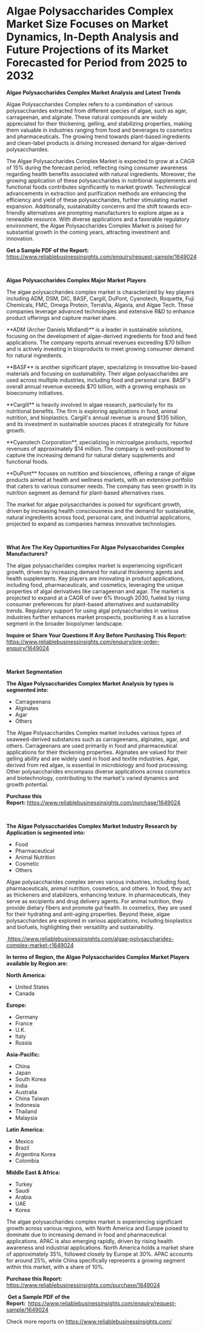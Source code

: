 <p><h1>Algae Polysaccharides Complex Market Size Focuses on Market Dynamics, In-Depth Analysis and Future Projections of its Market Forecasted for Period from 2025 to 2032</h1></p><p><strong>Algae Polysaccharides Complex Market Analysis and Latest Trends</strong></p>
<p><p>Algae Polysaccharides Complex refers to a combination of various polysaccharides extracted from different species of algae, such as agar, carrageenan, and alginate. These natural compounds are widely appreciated for their thickening, gelling, and stabilizing properties, making them valuable in industries ranging from food and beverages to cosmetics and pharmaceuticals. The growing trend towards plant-based ingredients and clean-label products is driving increased demand for algae-derived polysaccharides.</p><p>The Algae Polysaccharides Complex Market is expected to grow at a CAGR of 15% during the forecast period, reflecting rising consumer awareness regarding health benefits associated with natural ingredients. Moreover, the growing application of these polysaccharides in nutritional supplements and functional foods contributes significantly to market growth. Technological advancements in extraction and purification methods are enhancing the efficiency and yield of these polysaccharides, further stimulating market expansion. Additionally, sustainability concerns and the shift towards eco-friendly alternatives are prompting manufacturers to explore algae as a renewable resource. With diverse applications and a favorable regulatory environment, the Algae Polysaccharides Complex Market is poised for substantial growth in the coming years, attracting investment and innovation.</p></p>
<p><strong>Get a Sample PDF of the Report:&nbsp;</strong> <a href="https://www.reliablebusinessinsights.com/enquiry/request-sample/1649024?utm_campaign=2738&utm_medium=2&utm_source=Github&utm_content=ia&utm_term=26032025&utm_id=algae-polysaccharides-complex">https://www.reliablebusinessinsights.com/enquiry/request-sample/1649024</a></p>
<p>&nbsp;</p>
<p><strong>Algae Polysaccharides Complex Major Market Players</strong></p>
<p><p>The algae polysaccharides complex market is characterized by key players including ADM, DSM, DIC, BASF, Cargill, DuPont, Cyanotech, Roquette, Fuji Chemicals, FMC, Omega Protein, TerraVia, Algavia, and Algae Tech. These companies leverage advanced technologies and extensive R&D to enhance product offerings and capture market share.</p><p>**ADM (Archer Daniels Midland)** is a leader in sustainable solutions, focusing on the development of algae-derived ingredients for food and feed applications. The company reports annual revenues exceeding $70 billion and is actively investing in bioproducts to meet growing consumer demand for natural ingredients.</p><p>**BASF** is another significant player, specializing in innovative bio-based materials and focusing on sustainability. Their algae polysaccharides are used across multiple industries, including food and personal care. BASF's overall annual revenue exceeds $70 billion, with a growing emphasis on bioeconomy initiatives.</p><p>**Cargill** is heavily involved in algae research, particularly for its nutritional benefits. The firm is exploring applications in food, animal nutrition, and bioplastics. Cargill's annual revenue is around $135 billion, and its investment in sustainable sources places it strategically for future growth.</p><p>**Cyanotech Corporation**, specializing in microalgae products, reported revenues of approximately $14 million. The company is well-positioned to capture the increasing demand for natural dietary supplements and functional foods.</p><p>**DuPont** focuses on nutrition and biosciences, offering a range of algae products aimed at health and wellness markets, with an extensive portfolio that caters to various consumer needs. The company has seen growth in its nutrition segment as demand for plant-based alternatives rises.</p><p>The market for algae polysaccharides is poised for significant growth, driven by increasing health consciousness and the demand for sustainable, natural ingredients across food, personal care, and industrial applications, projected to expand as companies harness innovative technologies.</p></p>
<p>&nbsp;</p>
<p><strong>What Are The Key Opportunities For Algae Polysaccharides Complex Manufacturers?</strong></p>
<p><p>The algae polysaccharides complex market is experiencing significant growth, driven by increasing demand for natural thickening agents and health supplements. Key players are innovating in product applications, including food, pharmaceuticals, and cosmetics, leveraging the unique properties of algal derivatives like carrageenan and agar. The market is projected to expand at a CAGR of over 6% through 2030, fueled by rising consumer preferences for plant-based alternatives and sustainability trends. Regulatory support for using algal polysaccharides in various industries further enhances market prospects, positioning it as a lucrative segment in the broader biopolymer landscape.</p></p>
<p><strong>Inquire or Share Your Questions If Any Before Purchasing This Report:</strong> <a href="https://www.reliablebusinessinsights.com/enquiry/pre-order-enquiry/1649024?utm_campaign=2738&utm_medium=2&utm_source=Github&utm_content=ia&utm_term=26032025&utm_id=algae-polysaccharides-complex">https://www.reliablebusinessinsights.com/enquiry/pre-order-enquiry/1649024</a></p>
<p>&nbsp;</p>
<p><strong>Market Segmentation</strong></p>
<p><strong>The Algae Polysaccharides Complex Market Analysis by types is segmented into:</strong></p>
<p><ul><li>Carrageenans</li><li>Alginates</li><li>Agar</li><li>Others</li></ul></p>
<p><p>The Algae Polysaccharides Complex market includes various types of seaweed-derived substances such as carrageenans, alginates, agar, and others. Carrageenans are used primarily in food and pharmaceutical applications for their thickening properties. Alginates are valued for their gelling ability and are widely used in food and textile industries. Agar, derived from red algae, is essential in microbiology and food processing. Other polysaccharides encompass diverse applications across cosmetics and biotechnology, contributing to the market's varied dynamics and growth potential.</p></p>
<p><strong>Purchase this Report:&nbsp;</strong><a href="https://www.reliablebusinessinsights.com/purchase/1649024?utm_campaign=2738&utm_medium=2&utm_source=Github&utm_content=ia&utm_term=26032025&utm_id=algae-polysaccharides-complex">https://www.reliablebusinessinsights.com/purchase/1649024</a></p>
<p>&nbsp;</p>
<p><strong>The Algae Polysaccharides Complex Market Industry Research by Application is segmented into:</strong></p>
<p><ul><li>Food</li><li>Pharmaceutical</li><li>Animal Nutrition</li><li>Cosmetic</li><li>Others</li></ul></p>
<p><p>Algae polysaccharides complex serves various industries, including food, pharmaceuticals, animal nutrition, cosmetics, and others. In food, they act as thickeners and stabilizers, enhancing texture. In pharmaceuticals, they serve as excipients and drug delivery agents. For animal nutrition, they provide dietary fibers and promote gut health. In cosmetics, they are used for their hydrating and anti-aging properties. Beyond these, algae polysaccharides are explored in various applications, including bioplastics and biofuels, highlighting their versatility and sustainability.</p></p>
<p><a href="https://www.reliablebusinessinsights.com/algae-polysaccharides-complex-market-r1649024?utm_campaign=2738&utm_medium=2&utm_source=Github&utm_content=ia&utm_term=26032025&utm_id=algae-polysaccharides-complex">&nbsp;https://www.reliablebusinessinsights.com/algae-polysaccharides-complex-market-r1649024</a></p>
<p><strong>In terms of Region, the Algae Polysaccharides Complex Market Players available by Region are:</strong></p>
<p>
    <p> <strong> North America: </strong>
        <ul>
            <li>United States</li>
            <li>Canada</li>
        </ul>
        </p> 
    <p> <strong> Europe: </strong>
        <ul>
            <li>Germany</li>
            <li>France</li>
            <li>U.K.</li>
            <li>Italy</li>
            <li>Russia</li>
        </ul>
        </p> 
    <p> <strong> Asia-Pacific: </strong>
        <ul>
            <li>China</li>
            <li>Japan</li>
            <li>South Korea</li>
            <li>India</li>
            <li>Australia</li>
            <li>China Taiwan</li>
            <li>Indonesia</li>
            <li>Thailand</li>
            <li>Malaysia</li>
        </ul>
        </p> 
    <p> <strong> Latin America: </strong>
        <ul>
            <li>Mexico</li>
            <li>Brazil</li>
            <li>Argentina Korea</li>
            <li>Colombia</li>
        </ul>
        </p> 
    <p> <strong> Middle East & Africa: </strong>
        <ul>
            <li>Turkey</li>
            <li>Saudi</li>
            <li>Arabia</li>
            <li>UAE</li>
            <li>Korea</li>
        </ul>
    </p>
    </p>
<p><p>The algae polysaccharides complex market is experiencing significant growth across various regions, with North America and Europe poised to dominate due to increasing demand in food and pharmaceutical applications. APAC is also emerging rapidly, driven by rising health awareness and industrial applications. North America holds a market share of approximately 35%, followed closely by Europe at 30%. APAC accounts for around 25%, while China specifically represents a growing segment within this market, with a share of 10%.</p></p>
<p><strong>Purchase this Report: </strong><a href="https://www.reliablebusinessinsights.com/purchase/1649024?utm_campaign=2738&utm_medium=2&utm_source=Github&utm_content=ia&utm_term=26032025&utm_id=algae-polysaccharides-complex">https://www.reliablebusinessinsights.com/purchase/1649024</a></p>
<p>&nbsp;<strong>Get a Sample PDF of the Report:&nbsp;&nbsp;</strong><a href="https://www.reliablebusinessinsights.com/enquiry/request-sample/1649024?utm_campaign=2738&utm_medium=2&utm_source=Github&utm_content=ia&utm_term=26032025&utm_id=algae-polysaccharides-complex">https://www.reliablebusinessinsights.com/enquiry/request-sample/1649024</a></p>
<p><strong></strong></p>
<p>Check more reports on <a href="https://www.reliablebusinessinsights.com/?utm_campaign=2738&utm_medium=2&utm_source=Github&utm_content=ia&utm_term=26032025&utm_id=algae-polysaccharides-complex">https://www.reliablebusinessinsights.com/</a></p>